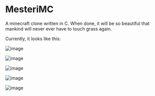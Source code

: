 # MesteriMC
A minecraft clone written in C. When done, it will be so beautiful that mankind will never ever have to touch grass again.

Currently, it looks like this:

![image](https://github.com/szobek69420/MesteriMC/assets/137615071/73e093d1-9ea8-44c9-9140-fda8b7ee192b)

![image](https://github.com/szobek69420/MesteriMC/assets/137615071/f16b04ae-739d-495b-a2e7-c5d345ec348a)

![image](https://github.com/szobek69420/MesteriMC/assets/137615071/5796cedb-7f03-4270-b617-133bd8d3ed06)

![image](https://github.com/szobek69420/MesteriMC/assets/137615071/387d3e9b-8ca5-4ed0-a7a7-582c64a1acb5)

![image](https://github.com/szobek69420/MesteriMC/assets/137615071/c7eaf8dd-bc00-4683-9b18-4c25a73ee568)
